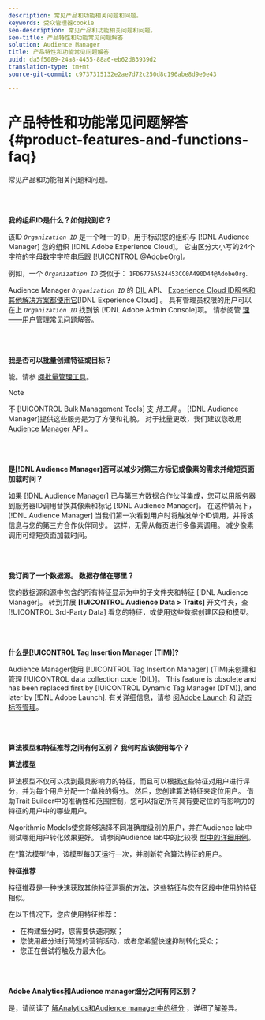 ```yaml
---
description: 常见产品和功能相关问题和问题。
keywords: 受众管理器cookie
seo-description: 常见产品和功能相关问题和问题。
seo-title: 产品特性和功能常见问题解答
solution: Audience Manager
title: 产品特性和功能常见问题解答
uuid: da5f5089-24a8-4455-88a6-eb62d83939d2
translation-type: tm+mt
source-git-commit: c9737315132e2ae7d72c250d8c196abe8d9e0e43

---
```



# 产品特性和功能常见问题解答{#product-features-and-functions-faq}

常见产品和功能相关问题和问题。

<br> 

<!-- 

faq_features_functions.xml

 -->

**我的组织ID是什么？如何找到它？**

该ID *`Organization ID`* 是一个唯一的ID，用于标识您的组织与 [!DNL Audience Manager] 您的组织 [!DNL Adobe Experience Cloud]。 它由区分大小写的24个字符的字母数字字符串后跟 [!UICONTROL @AdobeOrg]。

例如，一个 *`Organization ID`* 类似于： `1FD6776A524453CC0A490D44@AdobeOrg`.

Audience Manager *`Organization ID`* 的 [DIL](../dil/dil-overview.md) API、 [Experience Cloud ID服务和其他解决方案都使用它](https://marketing.adobe.com/resources/help/en_US/mcvid/)[!DNL Experience Cloud] 。 具有管理员权限的用户可以在上 *`Organization ID`* 找到该 [!DNL Adobe Admin Console]项。 请参阅管 [理——用户管理常见问题解答](https://marketing.adobe.com/resources/help/en_US/mcloud/admin_getting_started.html)。

<br> 

**我是否可以批量创建特征或目标？**

能。请参 [阅批量管理工具](../reference/bulk-management-tools/bulk-management-intro.md)。

>[!NOTE]
>
>不 [!UICONTROL Bulk Management Tools] 支 *持工具* 。 [!DNL Audience Manager]提供这些服务是为了方便和礼貌。 对于批量更改，我们建议您改用 [Audience Manager API](../api/api.md) 。

<br> 

**是[!DNL Audience Manager]否可以减少对第三方标记或像素的需求并缩短页面加载时间？**

如果 [!DNL Audience Manager] 已与第三方数据合作伙伴集成，您可以用服务器到服务器ID调用替换其像素和标记 [!DNL Audience Manager]。 在这种情况下， [!DNL Audience Manager] 当我们第一次看到用户时将触发单个ID调用，并将该信息与您的第三方合作伙伴同步。 这样，无需从每页进行多像素调用。 减少像素调用可缩短页面加载时间。

<br> 

**我订阅了一个数据源。 数据存储在哪里？**

您的数据源和源中包含的所有特征显示为中的子文件夹和特征 [!DNL Audience Manager]。 转到并展 **[!UICONTROL Audience Data > Traits]** 开文件夹，查 [!UICONTROL 3rd-Party Data] 看您的特征，或使用这些数据创建区段和模型。

<br> 

**什么是[!UICONTROL Tag Insertion Manager (TIM)]?**

Audience Manager使用 [!UICONTROL Tag Insertion Manager] (TIM)来创建和管理 [!UICONTROL data collection code (DIL)]。 This feature is obsolete and has been replaced first by [!UICONTROL Dynamic Tag Manager (DTM)], and later by [!DNL Adobe Launch]. 有关详细信息，请参 [阅Adobe Launch](https://docs.adobelaunch.com/) 和 [动态标签管理](https://marketing.adobe.com/resources/help/en_US/dtm/)。

<br> 

**算法模型和特征推荐之间有何区别？ 我何时应该使用每个？**

**算法模型**

算法模型不仅可以找到最具影响力的特征，而且可以根据这些特征对用户进行评分，并为每个用户分配一个单独的得分。 然后，您创建算法特征来定位用户。 借助Trait Builder中的准确性和范围控制，您可以指定所有具有要定位的有影响力的特征的用户中的哪些用户。

Algorithmic Models使您能够选择不同准确度级别的用户，并在Audience lab中测试哪组用户转化效果更好。 请参阅Audience lab中的比较模 [型中的详细用例](../features/audience-lab/audience-lab-use-cases.md#compare-models)。

在“算法模型”中，该模型每8天运行一次，并刷新符合算法特征的用户。

**特征推荐**

特征推荐是一种快速获取其他特征洞察的方法，这些特征与您在区段中使用的特征相似。

在以下情况下，您应使用特征推荐：

* 在构建细分时，您需要快速洞察；
* 您使用细分进行简短的营销活动，或者您希望快速抑制转化受众；
* 您正在尝试将触及力最大化。

<br> 

**Adobe Analytics和Audience manager细分之间有何区别？**

是，请阅读了 [解Analytics和Audience manager中的细分](https://marketing.adobe.com/resources/help/en_US/analytics/audiences/aam-analytics-segments.html) ，详细了解差异。
